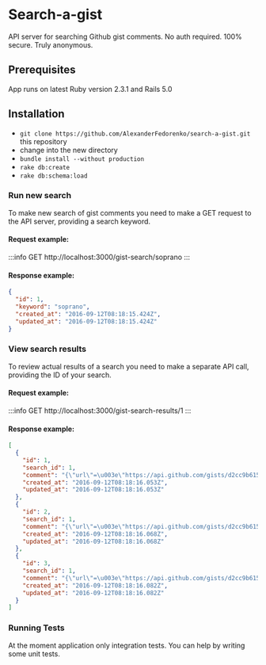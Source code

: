 # Search-a-gist

API server for searching Github gist comments. No auth required. 100% secure. Truly anonymous.

## Prerequisites

App runs on latest Ruby version 2.3.1 and Rails 5.0

## Installation

* `git clone https://github.com/AlexanderFedorenko/search-a-gist.git` this repository
* change into the new directory
* `bundle install --without production`
* `rake db:create`
* `rake db:schema:load`

### Run new search

To make new search of gist comments you need to make a GET request to the API server, providing a search keyword.

#### Request example:

:::info
GET http://localhost:3000/gist-search/soprano
:::

#### Response example:

```json
{
  "id": 1,
  "keyword": "soprano",
  "created_at": "2016-09-12T08:18:15.424Z",
  "updated_at": "2016-09-12T08:18:15.424Z"
}
```

### View search results

To review actual results of a search you need to make a separate API call, providing the ID of your search.

#### Request example:

:::info
GET http://localhost:3000/gist-search-results/1
:::

#### Response example:

```json
[
  {
    "id": 1,
    "search_id": 1,
    "comment": "{\"url\"=\u003e\"https://api.github.com/gists/d2cc9b6151105c0ddd7337a7a2dc1fda/comments/1796992\", \"id\"=\u003e1796992, \"user\"=\u003e{\"login\"=\u003e\"out-of-nice-names\", \"id\"=\u003e771699, \"avatar_url\"=\u003e\"https://avatars.githubusercontent.com/u/771699?v=3\", \"gravatar_id\"=\u003e\"\", \"url\"=\u003e\"https://api.github.com/users/out-of-nice-names\", \"html_url\"=\u003e\"https://github.com/out-of-nice-names\", \"followers_url\"=\u003e\"https://api.github.com/users/out-of-nice-names/followers\", \"following_url\"=\u003e\"https://api.github.com/users/out-of-nice-names/following{/other_user}\", \"gists_url\"=\u003e\"https://api.github.com/users/out-of-nice-names/gists{/gist_id}\", \"starred_url\"=\u003e\"https://api.github.com/users/out-of-nice-names/starred{/owner}{/repo}\", \"subscriptions_url\"=\u003e\"https://api.github.com/users/out-of-nice-names/subscriptions\", \"organizations_url\"=\u003e\"https://api.github.com/users/out-of-nice-names/orgs\", \"repos_url\"=\u003e\"https://api.github.com/users/out-of-nice-names/repos\", \"events_url\"=\u003e\"https://api.github.com/users/out-of-nice-names/events{/privacy}\", \"received_events_url\"=\u003e\"https://api.github.com/users/out-of-nice-names/received_events\", \"type\"=\u003e\"User\", \"site_admin\"=\u003efalse}, \"created_at\"=\u003e\"2016-06-08T16:05:50Z\", \"updated_at\"=\u003e\"2016-06-08T16:05:50Z\", \"body\"=\u003e\"{\\\"uuid\\\":\\\"de80d735-7848-4bd9-9e96-fa3326fb37f5\\\",\\\"keywords\\\":\\\"reign, complex, miner, linger, soprano, arch, pyramid, soar, meeting, bury\\\"}\"}",
    "created_at": "2016-09-12T08:18:16.053Z",
    "updated_at": "2016-09-12T08:18:16.053Z"
  },
  {
    "id": 2,
    "search_id": 1,
    "comment": "{\"url\"=\u003e\"https://api.github.com/gists/d2cc9b6151105c0ddd7337a7a2dc1fda/comments/1797061\", \"id\"=\u003e1797061, \"user\"=\u003e{\"login\"=\u003e\"out-of-nice-names\", \"id\"=\u003e771699, \"avatar_url\"=\u003e\"https://avatars.githubusercontent.com/u/771699?v=3\", \"gravatar_id\"=\u003e\"\", \"url\"=\u003e\"https://api.github.com/users/out-of-nice-names\", \"html_url\"=\u003e\"https://github.com/out-of-nice-names\", \"followers_url\"=\u003e\"https://api.github.com/users/out-of-nice-names/followers\", \"following_url\"=\u003e\"https://api.github.com/users/out-of-nice-names/following{/other_user}\", \"gists_url\"=\u003e\"https://api.github.com/users/out-of-nice-names/gists{/gist_id}\", \"starred_url\"=\u003e\"https://api.github.com/users/out-of-nice-names/starred{/owner}{/repo}\", \"subscriptions_url\"=\u003e\"https://api.github.com/users/out-of-nice-names/subscriptions\", \"organizations_url\"=\u003e\"https://api.github.com/users/out-of-nice-names/orgs\", \"repos_url\"=\u003e\"https://api.github.com/users/out-of-nice-names/repos\", \"events_url\"=\u003e\"https://api.github.com/users/out-of-nice-names/events{/privacy}\", \"received_events_url\"=\u003e\"https://api.github.com/users/out-of-nice-names/received_events\", \"type\"=\u003e\"User\", \"site_admin\"=\u003efalse}, \"created_at\"=\u003e\"2016-06-08T17:18:55Z\", \"updated_at\"=\u003e\"2016-06-08T17:18:55Z\", \"body\"=\u003e\"{\\\"uuid\\\":\\\"1195d909-e9f7-47a4-b63f-67904b688323\\\",\\\"keywords\\\":\\\"budge, short, drive, cold, soprano, concession, bus, volume, powder, personality\\\"}\"}",
    "created_at": "2016-09-12T08:18:16.068Z",
    "updated_at": "2016-09-12T08:18:16.068Z"
  },
  {
    "id": 3,
    "search_id": 1,
    "comment": "{\"url\"=\u003e\"https://api.github.com/gists/d2cc9b6151105c0ddd7337a7a2dc1fda/comments/1797064\", \"id\"=\u003e1797064, \"user\"=\u003e{\"login\"=\u003e\"out-of-nice-names\", \"id\"=\u003e771699, \"avatar_url\"=\u003e\"https://avatars.githubusercontent.com/u/771699?v=3\", \"gravatar_id\"=\u003e\"\", \"url\"=\u003e\"https://api.github.com/users/out-of-nice-names\", \"html_url\"=\u003e\"https://github.com/out-of-nice-names\", \"followers_url\"=\u003e\"https://api.github.com/users/out-of-nice-names/followers\", \"following_url\"=\u003e\"https://api.github.com/users/out-of-nice-names/following{/other_user}\", \"gists_url\"=\u003e\"https://api.github.com/users/out-of-nice-names/gists{/gist_id}\", \"starred_url\"=\u003e\"https://api.github.com/users/out-of-nice-names/starred{/owner}{/repo}\", \"subscriptions_url\"=\u003e\"https://api.github.com/users/out-of-nice-names/subscriptions\", \"organizations_url\"=\u003e\"https://api.github.com/users/out-of-nice-names/orgs\", \"repos_url\"=\u003e\"https://api.github.com/users/out-of-nice-names/repos\", \"events_url\"=\u003e\"https://api.github.com/users/out-of-nice-names/events{/privacy}\", \"received_events_url\"=\u003e\"https://api.github.com/users/out-of-nice-names/received_events\", \"type\"=\u003e\"User\", \"site_admin\"=\u003efalse}, \"created_at\"=\u003e\"2016-06-08T17:18:57Z\", \"updated_at\"=\u003e\"2016-06-08T17:18:57Z\", \"body\"=\u003e\"{\\\"uuid\\\":\\\"5a86aadd-0083-409d-ad01-5ef4e66fbfa5\\\",\\\"keywords\\\":\\\"habitat, forge, soprano, length, carve, extinct, dominate, content, thaw, short\\\"}\"}",
    "created_at": "2016-09-12T08:18:16.082Z",
    "updated_at": "2016-09-12T08:18:16.082Z"
  }
]
```

### Running Tests

At the moment application only integration tests.
You can help by writing some unit tests.